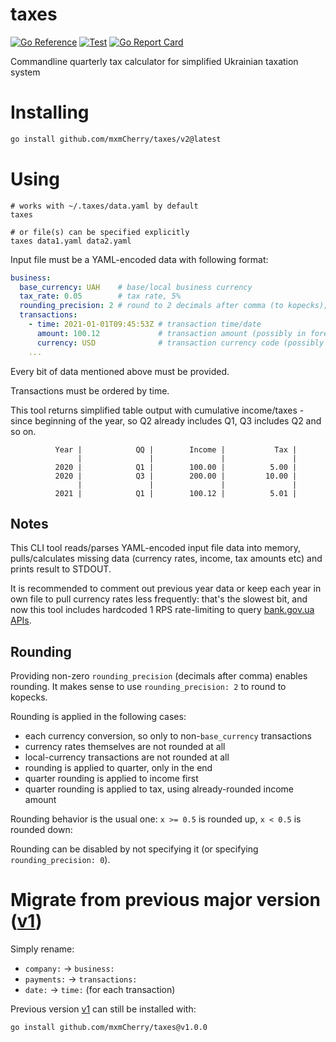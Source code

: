 # taxes

[![Go Reference](https://pkg.go.dev/badge/github.com/mxmCherry/taxes/v2.svg)](https://pkg.go.dev/github.com/mxmCherry/taxes/v2)
[![Test](https://github.com/mxmCherry/taxes/actions/workflows/test.yml/badge.svg)](https://github.com/mxmCherry/taxes/actions/workflows/test.yml)
[![Go Report Card](https://goreportcard.com/badge/github.com/mxmCherry/taxes/v2)](https://goreportcard.com/report/github.com/mxmCherry/taxes/v2)

Commandline quarterly tax calculator for simplified Ukrainian taxation system

# Installing

```bash
go install github.com/mxmCherry/taxes/v2@latest
```

# Using

```shell
# works with ~/.taxes/data.yaml by default
taxes

# or file(s) can be specified explicitly
taxes data1.yaml data2.yaml
```

Input file must be a YAML-encoded data with following format:

```yaml
business:
  base_currency: UAH    # base/local business currency
  tax_rate: 0.05        # tax rate, 5%
  rounding_precision: 2 # round to 2 decimals after comma (to kopecks); do not specify or set to 0 to disable rounding
  transactions:
    - time: 2021-01-01T09:45:53Z # transaction time/date
      amount: 100.12             # transaction amount (possibly in foreign currency)
      currency: USD              # transaction currency code (possibly foreign currency)
    ...
```

Every bit of data mentioned above must be provided.

Transactions must be ordered by time.

This tool returns simplified table output with cumulative income/taxes - since beginning of the year, so Q2 already includes Q1, Q3 includes Q2 and so on.

```
          Year |            QQ |        Income |           Tax |
               |               |               |               |
          2020 |            Q1 |        100.00 |          5.00 |
          2020 |            Q3 |        200.00 |         10.00 |
               |               |               |               |
          2021 |            Q1 |        100.12 |          5.01 |
```


## Notes

This CLI tool reads/parses YAML-encoded input file data into memory, pulls/calculates missing data (currency rates, income, tax amounts etc) and prints result to STDOUT.

It is recommended to comment out previous year data or keep each year in own file to pull currency rates less frequently: that's the slowest bit, and now this tool includes hardcoded 1 RPS rate-limiting to query [bank.gov.ua APIs](https://bank.gov.ua/ua/open-data/api-dev).

## Rounding

Providing non-zero `rounding_precision` (decimals after comma) enables rounding.
It makes sense to use `rounding_precision: 2` to round to kopecks.

Rounding is applied in the following cases:

- each currency conversion, so only to non-`base_currency` transactions
- currency rates themselves are not rounded at all
- local-currency transactions are not rounded at all
- rounding is applied to quarter, only in the end
- quarter rounding is applied to income first
- quarter rounding is applied to tax, using already-rounded income amount

Rounding behavior is the usual one: `x >= 0.5` is rounded up, `x < 0.5` is rounded down:

Rounding can be disabled by not specifying it (or specifying `rounding_precision: 0`).

# Migrate from previous major version ([v1](https://github.com/mxmCherry/taxes/tree/v1.0.0))

Simply rename:

- `company:` -> `business:`
- `payments:` -> `transactions:`
- `date:` -> `time:` (for each transaction)

Previous version [v1](https://github.com/mxmCherry/taxes/tree/v1.0.0) can still be installed with:

```shell
go install github.com/mxmCherry/taxes@v1.0.0
```
